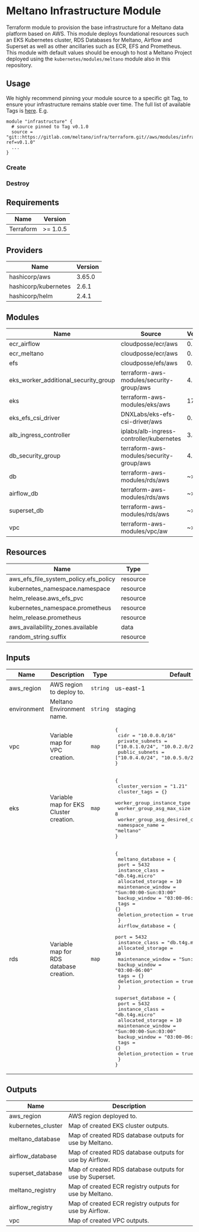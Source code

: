 # Meltano Infrastructure Module

Terraform module to provision the base infrastructure for a Meltano data platform based on AWS. This module deploys foundational resources such an EKS Kubernetes cluster, RDS Databases for Meltano, Airflow and Superset as well as other ancillaries such as ECR, EFS and Prometheus. This module with default values should be enough to host a Meltano Project deployed using the `kubernetes/modules/meltano` module also in this repository.

## Usage

We highly recommend pinning your module source to a specific git Tag, to ensure your infrastructure remains stable over time. The full list of available Tags is [here](https://gitlab.com/meltano/infra/terraform/-/tags). E.g.

```hcl
module "infrastructure" {
  # source pinned to Tag v0.1.0
  source = "git::https://gitlab.com/meltano/infra/terraform.git//aws/modules/infrastructure?ref=v0.1.0"
  ...
}
```

### Create


### Destroy


## Requirements

| Name | Version |
|------|---------|
| Terraform | >= 1.0.5 |


## Providers

| Name | Version |
|------|---------|
| hashicorp/aws | 3.65.0 |
| hashicorp/kubernetes | 2.6.1 |
| hashicorp/helm | 2.4.1 |

## Modules

| Name | Source | Version |
|------|--------|---------|
| ecr_airflow | cloudposse/ecr/aws | 0.32.3 |
| ecr_meltano | cloudposse/ecr/aws | 0.32.3 |
| efs | cloudposse/efs/aws | 0.32.2 |
| eks_worker_additional_security_group | terraform-aws-modules/security-group/aws | 4.7.0 |
| eks | terraform-aws-modules/eks/aws | 17.23.0 |
| eks_efs_csi_driver | DNXLabs/eks-efs-csi-driver/aws | 0.1.4 |
| alb_ingress_controller | iplabs/alb-ingress-controller/kubernetes | 3.4.0 |
| db_security_group | terraform-aws-modules/security-group/aws | 4.7.0 |
| db | terraform-aws-modules/rds/aws | ~> 3.0 |
| airflow_db | terraform-aws-modules/rds/aws | ~> 3.0 |
| superset_db | terraform-aws-modules/rds/aws | ~> 3.0 |
| vpc | terraform-aws-modules/vpc/aw | ~> 3.0 |

## Resources

| Name | Type |
|------|------|
| aws_efs_file_system_policy.efs_policy | resource |
| kubernetes_namespace.namespace | resource |
| helm_release.aws_efs_pvc | resource |
| kubernetes_namespace.prometheus | resource |
| helm_release.prometheus | resource |
| aws_availability_zones.available | data |
| random_string.suffix | resource |

## Inputs

| Name | Description | Type | Default | Required |
|------|-------------|------|---------|:--------:|
| aws_region | AWS region to deploy to. | `string` | us-east-1 | no |
| environment | Meltano Environment name. | `string` | staging | no |
| vpc | Variable map for VPC creation. | `map` | <pre>{<br>    cidr            = "10.0.0.0/16"<br>    private_subnets = ["10.0.1.0/24", "10.0.2.0/24", "10.0.3.0/24"]<br>    public_subnets  = ["10.0.4.0/24", "10.0.5.0/24", "10.0.6.0/24"]<br>}</pre> | no |
| eks | Variable map for EKS Cluster creation. | `map` | <pre>{<br>    cluster_version                   = "1.21"<br>    cluster_tags                      = {}<br>    worker_group_instance_type        = "t3.medium"<br>    worker_group_asg_max_size         = 8<br>    worker_group_asg_desired_capacity = 6<br>    namespace_name                    = "meltano"<br>}</pre> | no |
| rds | Variable map for RDS database creation. | `map` | <pre>{<br>    meltano_database = {<br>      port                = 5432<br>      instance_class      = "db.t4g.micro"<br>      allocated_storage   = 10<br>      maintenance_window  = "Sun:00:00-Sun:03:00"<br>      backup_window       = "03:00-06:00"<br>      tags                = {}<br>      deletion_protection = true<br>    }<br>    airflow_database = {<br>      port                = 5432<br>      instance_class      = "db.t4g.micro"<br>      allocated_storage   = 10<br>      maintenance_window  = "Sun:00:00-Sun:03:00"<br>      backup_window       = "03:00-06:00"<br>      tags                = {}<br>      deletion_protection = true<br>    }<br>    superset_database = {<br>      port                = 5432<br>      instance_class      = "db.t4g.micro"<br>      allocated_storage   = 10<br>      maintenance_window  = "Sun:00:00-Sun:03:00"<br>      backup_window       = "03:00-06:00"<br>      tags                = {}<br>      deletion_protection = true<br>    }<br>}</pre> | no |

## Outputs

| Name | Description |
|------|-------------|
| aws_region | AWS region deployed to. |
| kubernetes_cluster | Map of created EKS cluster outputs. |
| meltano_database | Map of created RDS database outputs for use by Meltano. |
| airflow_database | Map of created RDS database outputs for use by Airflow. |
| superset_database | Map of created RDS database outputs for use by Superset. |
| meltano_registry | Map of created ECR registry outputs for use by Meltano. |
| airflow_registry | Map of created ECR registry outputs for use by Airflow. |
| vpc | Map of created VPC outputs. |
